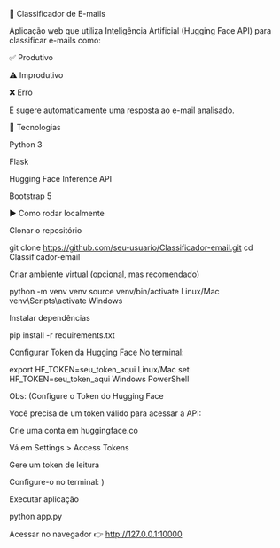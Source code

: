 📧 Classificador de E-mails

Aplicação web que utiliza Inteligência Artificial (Hugging Face API) para classificar e-mails como:

✅ Produtivo

⚠️ Improdutivo

❌ Erro

E sugere automaticamente uma resposta ao e-mail analisado.

🚀 Tecnologias

Python 3

Flask

Hugging Face Inference API

Bootstrap 5


▶️ Como rodar localmente

Clonar o repositório

git clone https://github.com/seu-usuario/Classificador-email.git
cd Classificador-email


Criar ambiente virtual (opcional, mas recomendado)

python -m venv venv
source venv/bin/activate    Linux/Mac
venv\Scripts\activate       Windows


Instalar dependências

pip install -r requirements.txt


Configurar Token da Hugging Face
No terminal:

export HF_TOKEN=seu_token_aqui      Linux/Mac
set HF_TOKEN=seu_token_aqui         Windows PowerShell

Obs: (Configure o Token do Hugging Face

Você precisa de um token válido para acessar a API:

Crie uma conta em huggingface.co

Vá em Settings > Access Tokens

Gere um token de leitura

Configure-o no terminal: )

Executar aplicação

python app.py


Acessar no navegador
👉 http://127.0.0.1:10000